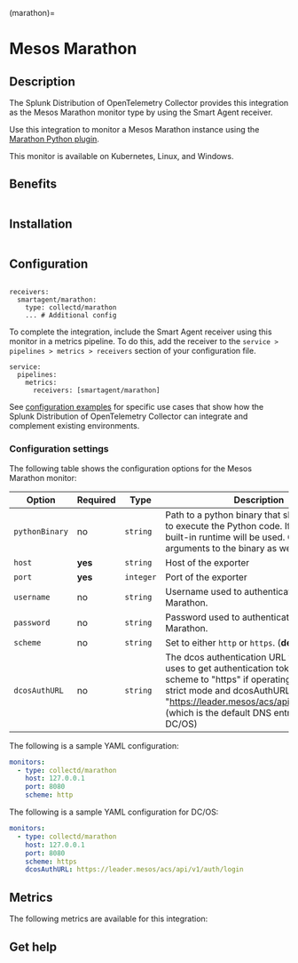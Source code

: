 (marathon)=
# Mesos Marathon
<meta name="description" content="Documentation about the Marathon monitor">

## Description

The Splunk Distribution of OpenTelemetry Collector provides this integration as the Mesos Marathon monitor type by using the Smart Agent receiver.

Use this integration to monitor a Mesos Marathon instance using the [Marathon Python plugin](https://github.com/signalfx/signalfx-agent/blob/main/docs/monitors/collectd-marathon.md).

This monitor is available on Kubernetes, Linux, and Windows.


## Benefits

```{include} /_includes/benefits.md
```

## Installation

```{include} /_includes/collector-installation.md
```

## Configuration

```{include} /_includes/configuration.md
```

```
receivers:
  smartagent/marathon:
    type: collectd/marathon
    ... # Additional config
```

To complete the integration, include the Smart Agent receiver using this monitor in a metrics pipeline. To do this, add the receiver to the `service > pipelines > metrics > receivers` section of your configuration file.

```
service:
  pipelines:
    metrics:
      receivers: [smartagent/marathon]
```

See <a href="https://github.com/signalfx/splunk-otel-collector/tree/main/examples" target="_blank">configuration examples</a> for specific use cases that show how the Splunk Distribution of OpenTelemetry Collector can integrate and complement existing environments.


### Configuration settings

The following table shows the configuration options for the Mesos Marathon monitor:

| Option | Required | Type | Description |
| --- | --- | --- | --- |
| `pythonBinary` | no | `string` | Path to a python binary that should be used to execute the Python code. If not set, a built-in runtime will be used.  Can include arguments to the binary as well. |
| `host` | **yes** | `string` | Host of the exporter |
| `port` | **yes** | `integer` | Port of the exporter |
| `username` | no | `string` | Username used to authenticate with Marathon. |
| `password` | no | `string` | Password used to authenticate with Marathon. |
| `scheme` | no | `string` | Set to either `http` or `https`. (**default:** `http`) |
| `dcosAuthURL` | no | `string` | The dcos authentication URL that the plugin uses to get authentication tokens from. Set scheme to "https" if operating DC/OS in strict mode and dcosAuthURL to "https://leader.mesos/acs/api/v1/auth/login" (which is the default DNS entry provided by DC/OS) |



The following is a sample YAML configuration:

```yaml
monitors:
  - type: collectd/marathon
    host: 127.0.0.1
    port: 8080
    scheme: http
```

The following is a sample YAML configuration for DC/OS:

```yaml
monitors:
  - type: collectd/marathon
    host: 127.0.0.1
    port: 8080
    scheme: https
    dcosAuthURL: https://leader.mesos/acs/api/v1/auth/login
```


## Metrics

The following metrics are available for this integration:

<!--- using type="marathon" adds a duplicate, non-table-formatted list of metrics at the bottom -->
<div class="metrics-yaml" url="https://raw.githubusercontent.com/signalfx/integrations/main/marathon/metrics.yaml"></div>

## Get help

```{include} /_includes/troubleshooting.md
```

